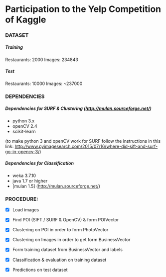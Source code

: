 # Participation to the **Yelp** Competition of Kaggle

### DATASET

##### Training
Restaurants: 2000
Images: 234843

##### Test
Restaurants: 10000
Images: ~237000

### DEPENDENCIES

##### Dependencies for SURF & Clustering (http://mulan.sourceforge.net/)
* python 3.x
* openCV 2.4
* scikit-learn

(to make python 3 and openCV work for SURF follow the instructions in this link: http://www.pyimagesearch.com/2015/07/16/where-did-sift-and-surf-go-in-opencv-3/)

##### Dependencies for Classification 
* weka 3.7.10
* java 1.7 or higher
* [mulan 1.5] (http://mulan.sourceforge.net/)

### PROCEDURE: 
- [x] Load images
- [x] Find POI (SIFT / SURF & OpenCV) & form POIVector
- [x] Clustering on POI in order to form PhotoVector
- [x] Clustering on Images in order to get form BusinessVector
- [x] Form training dataset from BusinessVector and labels
- [x] Classification & evaluation on training dataset 
- [x] Predictions on test dataset

